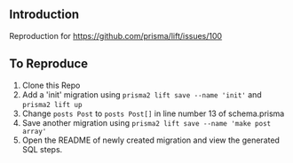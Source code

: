 ## Introduction

Reproduction for https://github.com/prisma/lift/issues/100

## To Reproduce

1. Clone this Repo
2. Add a 'init' migration using `prisma2 lift save --name 'init'` and `prisma2 lift up`
3. Change `posts Post` to `posts Post[]` in line number 13 of schema.prisma
4. Save another migration using `prisma2 lift save --name 'make post array'`
5. Open the README of newly created migration and view the generated SQL steps.
